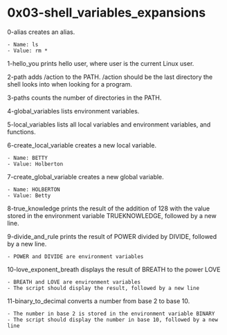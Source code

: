 # 0x03-shell_variables_expansions


0-alias creates an alias.

    - Name: ls
    - Value: rm *

1-hello_you prints hello user, where user is the current Linux user.

2-path adds /action to the PATH. /action should be the last directory the shell looks into when looking for a program.

3-paths counts the number of directories in the PATH.

4-global_variables lists environment variables.

5-local_variables lists all local variables and environment variables, and functions.

6-create_local_variable creates a new local variable.

    - Name: BETTY
    - Value: Holberton

7-create_global_variable creates a new global variable.

    - Name: HOLBERTON
    - Value: Betty

8-true_knowledge prints the result of the addition of 128 with the value stored in the environment variable TRUEKNOWLEDGE, followed by a new line.

9-divide_and_rule prints the result of POWER divided by DIVIDE, followed by a new line.

    - POWER and DIVIDE are environment variables


10-love_exponent_breath displays the result of BREATH to the power LOVE

    - BREATH and LOVE are environment variables
    - The script should display the result, followed by a new line

11-binary_to_decimal converts a number from base 2 to base 10.

    - The number in base 2 is stored in the environment variable BINARY
    - The script should display the number in base 10, followed by a new line

